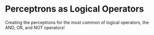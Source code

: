 # Perceptrons as Logical Operators
Creating the perceptrons for the most common of logical operators, the AND, OR, and NOT operators!
